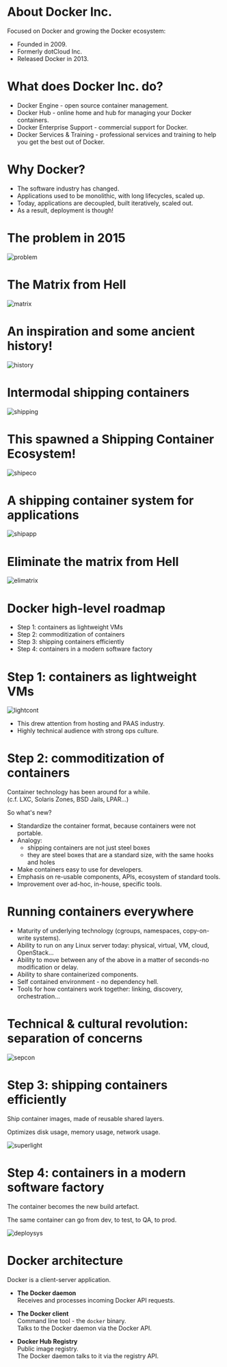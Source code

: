 <!SLIDE>
# About Docker Inc.

Focused on Docker and growing the Docker ecosystem:

* Founded in 2009.
* Formerly dotCloud Inc.
* Released Docker in 2013.

<!SLIDE>
# What does Docker Inc. do?

* Docker Engine - open source container management.
* Docker Hub - online home and hub for managing your Docker containers.
* Docker Enterprise Support - commercial support for Docker.
* Docker Services & Training - professional services and training to help
  you get the best out of Docker.

<!SLIDE>
# Why Docker?

* The software industry has changed.
* Applications used to be monolithic, with long lifecycles, scaled up.
* Today, applications are decoupled, built iteratively, scaled out.
* As a result, deployment is though!

<!SLIDE>
# The problem in 2015

![problem](problem.png)

<!SLIDE>
# The Matrix from Hell

![matrix](matrix.png)

<!SLIDE>
# An inspiration and some ancient history!

![history](history.png)

<!SLIDE>
# Intermodal shipping containers

![shipping](shipping.png)

<!SLIDE>
# This spawned a Shipping Container Ecosystem!

![shipeco](shipeco.png)

<!SLIDE>
# A shipping container system for applications

![shipapp](appcont.png)

<!SLIDE>
# Eliminate the matrix from Hell

![elimatrix](elimatrix.png)

<!SLIDE>
# Docker high-level roadmap

* Step 1: containers as lightweight VMs
* Step 2: commoditization of containers
* Step 3: shipping containers efficiently
* Step 4: containers in a modern software factory

<!SLIDE>
# Step 1: containers as lightweight VMs

![lightcont](lightcont.png)

* This drew attention from hosting and PAAS industry.
* Highly technical audience with strong ops culture.

<!SLIDE>
# Step 2: commoditization of containers

Container technology has been around for a while.
<br/>(c.f. LXC, Solaris Zones, BSD Jails, LPAR...)

So what's new?

* Standardize the container format, because containers were not portable.
* Analogy: 
  - shipping containers are not just steel boxes
  - they are steel boxes that are a standard size, with the same hooks and holes
* Make containers easy to use for developers.
* Emphasis on re-usable components, APIs, ecosystem of standard tools.
* Improvement over ad-hoc, in-house, specific tools.

<!SLIDE>
# Running containers everywhere

* Maturity of underlying technology (cgroups, namespaces, copy-on-write systems).
* Ability to run on any Linux server today: physical, virtual, VM, cloud, OpenStack...
* Ability to move between any of the above in a matter of seconds-no modification or delay.
* Ability to share containerized components.
* Self contained environment - no dependency hell.
* Tools for how containers work together: linking, discovery, orchestration...

<!SLIDE>
# Technical & cultural revolution: separation of concerns

![sepcon](sepcon.png)

<!SLIDE>
# Step 3: shipping containers efficiently

Ship container images, made of reusable shared layers.

Optimizes disk usage, memory usage, network usage.

![superlight](superlight.png)

<!SLIDE>
# Step 4: containers in a modern software factory

The container becomes the new build artefact.

The same container can go from dev, to test, to QA, to prod.

![deploysys](deploysys.png)


<!SLIDE>
# Docker architecture

Docker is a client-server application.

* **The Docker daemon**
  <br/>Receives and processes incoming Docker API requests.

* **The Docker client**
  <br/>Command line tool - the ``docker`` binary.
  <br/>Talks to the Docker daemon via the Docker API.

* **Docker Hub Registry**
  <br/>Public image registry.
  <br/>The Docker daemon talks to it via the registry API.

